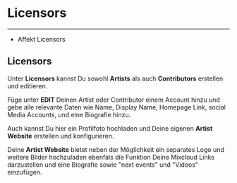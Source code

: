 # Licensors

---

- Affekt Licensors

## Licensors
Unter **Licensors** kannst Du sowohl **Artists** als auch **Contributors** erstellen und editieren.


Füge unter **EDIT** Deinen Artist oder Contributor einem Account hinzu und gebe alle relevante Daten wie Name, Display Name, Homepage Link, social Media Accounts, und eine Biografie hinzu.

Auch kannst Du hier ein Profilfoto hochladen und Deine eigenen **Artist Website** erstellen und konfigurieren.

Deine **Artist Website** bietet neben der Möglichkeit ein separates Logo und weitere Bilder hochzuladen ebenfals die Funktion Deine Mixcloud Links darzustellen und eine Biografie sowie "next events" und "Videos" einzufügen.